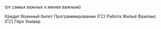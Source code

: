 (от самых важных к менее важным)

Кредит
Военный билет
Программирование (ГС)
Работа
Жильё
Фриланс (ГС)
Гёрл
Универ

